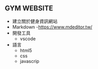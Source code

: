 ## GYM WEBSITE 
- 建立關於健身資訊網站
- Markdown
    -https://www.mdeditor.tw/
- 開發工具
    - vscode
- 語言
    - html5
    - css
    - javascrip